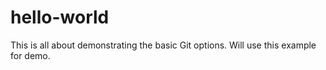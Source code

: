 # hello-world
This is all about demonstrating the basic Git options.
Will use this example for demo.
